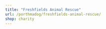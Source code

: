 ```yaml
---
title: "Freshfields Animal Rescue"
url: /porthmadog/freshfields-animal-rescue/
shop: charity
---
```

